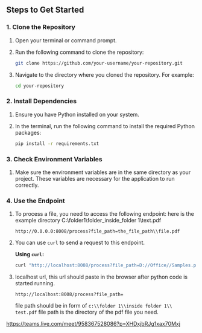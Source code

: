 ## Steps to Get Started

### 1. Clone the Repository

1. Open your terminal or command prompt.
2. Run the following command to clone the repository:

    ```bash
    git clone https://github.com/your-username/your-repository.git
    ```

3. Navigate to the directory where you cloned the repository. For example:

    ```bash
    cd your-repository
    ```

### 2. Install Dependencies

1. Ensure you have Python installed on your system.
2. In the terminal, run the following command to install the required Python packages:

    ```bash
    pip install -r requirements.txt
    ```

### 3. Check Environment Variables

1. Make sure the environment variables are in the same directory as your project. These variables are necessary for the application to run correctly.

### 4. Use the Endpoint

1. To process a file, you need to access the following endpoint:
   here is the example directory C:\\folder1\\folder_inside_folder 1\\text.pdf

    ```
    http://0.0.0.0:8008/process?file_path=the_file_path\\file.pdf
    ```

3. You can use `curl` to send a request to this endpoint.

    **Using `curl`:**

    ```bash
    curl "http://localhost:8008/process?file_path=D://Office//Samples.pdf"
    ```
4. localhost url, this url should paste in the browser after python code is started running.
    ```url
    http://localhost:8008/process?file_path=
    ```
    file path should be in form of ```c:\\folder 1\\inside folder 1\\ test.pdf```
   file path is the directory of the pdf file you need.



https://teams.live.com/meet/958367528086?p=XHDxjbRJg1xax70Mxj
